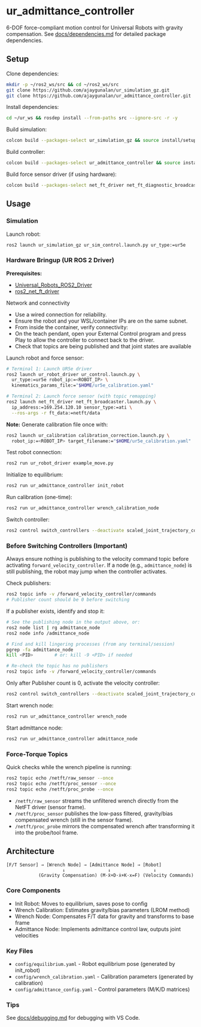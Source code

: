 # ur_admittance_controller

6-DOF force-compliant motion control for Universal Robots with gravity compensation. See [docs/dependencies.md](docs/dependencies.md) for detailed package dependencies.


## Setup

Clone dependencies:
```bash
mkdir -p ~/ros2_ws/src && cd ~/ros2_ws/src
git clone https://github.com/ajaygunalan/ur_simulation_gz.git
git clone https://github.com/ajaygunalan/ur_admittance_controller.git
```

Install dependencies:
```bash
cd ~/ur_ws && rosdep install --from-paths src --ignore-src -r -y
```

Build simulation:
```bash
colcon build --packages-select ur_simulation_gz && source install/setup.bash
```

Build controller:
```bash
colcon build --packages-select ur_admittance_controller && source install/setup.bash
```

Build force sensor driver (if using hardware):
```bash
colcon build --packages-select net_ft_driver net_ft_diagnostic_broadcaster && source install/setup.bash
```

## Usage

### Simulation

Launch robot:
```bash
ros2 launch ur_simulation_gz ur_sim_control.launch.py ur_type:=ur5e
```

### Hardware Bringup (UR ROS 2 Driver)

**Prerequisites:**
- [Universal_Robots_ROS2_Driver](https://github.com/UniversalRobots/Universal_Robots_ROS2_Driver)
- [ros2_net_ft_driver](https://github.com/gbartyzel/ros2_net_ft_driver)


Network and connectivity

- Use a wired connection for reliability.
- Ensure the robot and your WSL/container IPs are on the same subnet.
- From inside the container, verify connectivity:
- On the teach pendant, open your External Control program and press Play to allow the controller to connect back to the driver.
- Check that topics are being published and that joint states are available

Launch robot and force sensor:
```bash
# Terminal 1: Launch UR5e driver
ros2 launch ur_robot_driver ur_control.launch.py \
  ur_type:=ur5e robot_ip:=<ROBOT_IP> \
  kinematics_params_file:="$HOME/ur5e_calibration.yaml"

# Terminal 2: Launch force sensor (with topic remapping)
ros2 launch net_ft_driver net_ft_broadcaster.launch.py \
  ip_address:=169.254.120.10 sensor_type:=ati \
  --ros-args -r ft_data:=netft/data
```

**Note:** Generate calibration file once with:
```bash
ros2 launch ur_calibration calibration_correction.launch.py \
  robot_ip:=<ROBOT_IP> target_filename:="$HOME/ur5e_calibration.yaml"
```

Test robot connection:
```bash
ros2 run ur_robot_driver example_move.py
```

Initialize to equilibrium:
```bash
ros2 run ur_admittance_controller init_robot
```

Run calibration (one-time):
```bash
ros2 run ur_admittance_controller wrench_calibration_node
```

Switch controller:
```bash
ros2 control switch_controllers --deactivate scaled_joint_trajectory_controller --activate forward_velocity_controller
```

### Before Switching Controllers (Important)
Always ensure nothing is publishing to the velocity command topic before activating `forward_velocity_controller`. If a node (e.g., `admittance_node`) is still publishing, the robot may jump when the controller activates.

Check publishers:
```bash
ros2 topic info -v /forward_velocity_controller/commands
# Publisher count should be 0 before switching
```

If a publisher exists, identify and stop it:
```bash
# See the publishing node in the output above, or:
ros2 node list | rg admittance_node
ros2 node info /admittance_node

# Find and kill lingering processes (from any terminal/session)
pgrep -fa admittance_node
kill <PID>        # or: kill -9 <PID> if needed

# Re-check the topic has no publishers
ros2 topic info -v /forward_velocity_controller/commands
```

Only after Publisher count is 0, activate the velocity controller:
```bash
ros2 control switch_controllers --deactivate scaled_joint_trajectory_controller --activate forward_velocity_controller
```

Start wrench node:
```bash
ros2 run ur_admittance_controller wrench_node
```

Start admittance node:
```bash
ros2 run ur_admittance_controller admittance_node
```

### Force-Torque Topics

Quick checks while the wrench pipeline is running:
```bash
ros2 topic echo /netft/raw_sensor --once
ros2 topic echo /netft/proc_sensor --once
ros2 topic echo /netft/proc_probe --once
```
- `/netft/raw_sensor` streams the unfiltered wrench directly from the NetFT driver (sensor frame).
- `/netft/proc_sensor` publishes the low-pass filtered, gravity/bias compensated wrench (still in the sensor frame).
- `/netft/proc_probe` mirrors the compensated wrench after transforming it into the probe/tool frame.

## Architecture

```
[F/T Sensor] → [Wrench Node] → [Admittance Node] → [Robot]
                     ↓                ↓                ↓
            (Gravity Compensation) (M·ẍ+D·ẋ+K·x=F) (Velocity Commands)
```

### Core Components

- Init Robot: Moves to equilibrium, saves pose to config
- Wrench Calibration: Estimates gravity/bias parameters (LROM method)  
- Wrench Node: Compensates F/T data for gravity and transforms to base frame
- Admittance Node: Implements admittance control law, outputs joint velocities

### Key Files

- `config/equilibrium.yaml` - Robot equilibrium pose (generated by init_robot)
- `config/wrench_calibration.yaml` - Calibration parameters (generated by calibration)
- `config/admittance_config.yaml` - Control parameters (M/K/D matrices)

### Tips

See [docs/debugging.md](docs/debugging.md) for debugging with VS Code.
